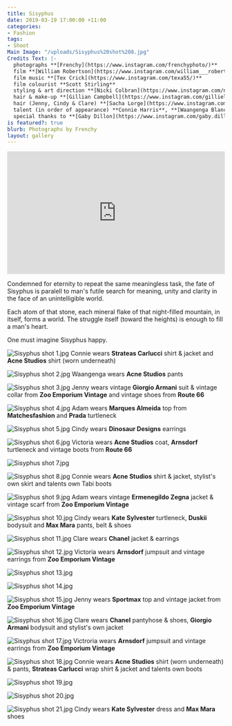 ```yaml
---
title: Sisyphus
date: 2019-03-19 17:00:00 +11:00
categories:
- Fashion
tags:
- Shoot
Main Image: "/uploads/Sisyphus%20shot%208.jpg"
Credits Text: |-
  photographs **[Frenchy](https://www.instagram.com/frenchyphoto/)**
  film **[William Robertson](https://www.instagram.com/william___robertson/)** & **[Frenchy](https://www.instagram.com/frenchyphoto/)**
  film music **[Tex Crick](https://www.instagram.com/texa55/)**
  film colourist **Scott Stirling**
  styling & art direction **[Nicki Colbran](https://www.instagram.com/nickicolbran/)** at **[Union Management](https://www.instagram.com/union_management/)**
  hair & make-up **[Gillian Campbell](https://www.instagram.com/gillielove/)** at **[The Artist Group](https://www.instagram.com/theartistgroup/)**
  hair (Jenny, Cindy & Clare) **[Sacha Lorge](https://www.instagram.com/sachalorge/)**
  talent (in order of appearance) **Connie Harris**, **[Waangenga Blanco](https://www.instagram.com/waangenga/)**, **Jenny Hayman**, **[Adam Metcalfe](https://www.instagram.com/adammmetcalfe/)**, **[Cindy Wang](https://www.instagram.com/papiislove/)** at **[Chadwick](https://www.instagram.com/chadwickmodels/)**, **[Victoria](https://www.instagram.com/jadaahvictoria/)** at **[Debut](https://www.instagram.com/debutmanagement/)**, **[Clare Crawford](https://www.instagram.com/clareacrawford/)** at **[IMG](https://www.instagram.com/imgmodels/)**
  special thanks to **[Gaby Dillon](https://www.instagram.com/gaby.dillon/)** & **[Studio Mondo](https://www.instagram.com/studio_mondo/)**
is featured?: true
blurb: Photographs by Frenchy
layout: gallery
---
```


<div style="padding:56.25% 0 0 0;position:relative;"><iframe src="https://player.vimeo.com/video/321657183?title=0&byline=0&portrait=0" style="position:absolute;top:0;left:0;width:100%;height:100%;" frameborder="0" webkitallowfullscreen mozallowfullscreen allowfullscreen></iframe></div><script src="https://player.vimeo.com/api/player.js"></script>

Condemned for eternity to repeat the same meaningless task, the fate of Sisyphus is paralell to man's futile search for meaning, unity and clarity in the face of an unintelligible world.

Each atom of that stone, each mineral flake of that night-filled mountain, in itself, forms a world. The struggle itself (toward the heights) is enough to fill a man's heart.

One must imagine Sisyphus happy.


![Sisyphus shot 1.jpg](/uploads/Sisyphus%20shot%201.jpg)
Connie wears **Strateas Carlucci** shirt & jacket and **Acne Studios** shirt (worn underneath)

![Sisyphus shot 2.jpg](/uploads/Sisyphus%20shot%202.jpg)
Waangenga wears **Acne Studios** pants

![Sisyphus shot 3.jpg](/uploads/Sisyphus%20shot%203.jpg)
Jenny wears vintage **Giorgio Armani** suit & vintage collar from **Zoo Emporium Vintage** and vintage shoes from **Route 66**

![Sisyphus shot 4.jpg](/uploads/Sisyphus%20shot%204.jpg)
Adam wears **Marques Almeida** top from **Matchesfashion** and **Prada** turtleneck 

![Sisyphus shot 5.jpg](/uploads/Sisyphus%20shot%205.jpg)
Cindy wears **Dinosaur Designs** earrings

![Sisyphus shot 6.jpg](/uploads/Sisyphus%20shot%206.jpg)
Victoria wears **Acne Studios** coat, **Arnsdorf** turtleneck and vintage boots from **Route 66**

![Sisyphus shot 7.jpg](/uploads/Sisyphus%20shot%207.jpg)

![Sisyphus shot 8.jpg](/uploads/Sisyphus%20shot%208.jpg)
Connie wears **Acne Studios** shirt & jacket, stylist's own skirt and talents own Tabi boots

![Sisyphus shot 9.jpg](/uploads/Sisyphus%20shot%209.jpg)
Adam wears vintage **Ermenegildo Zegna** jacket & vintage scarf from **Zoo Emporium Vintage**

![Sisyphus shot 10.jpg](/uploads/Sisyphus%20shot%2010.jpg)
Cindy wears **Kate Sylvester** turtleneck, **Duskii** bodysuit and **Max Mara** pants, belt & shoes

![Sisyphus shot 11.jpg](/uploads/Sisyphus%20shot%2011.jpg)
Clare wears **Chanel** jacket & earrings

![Sisyphus shot 12.jpg](/uploads/Sisyphus%20shot%2012.jpg)
Victoria wears **Arnsdorf** jumpsuit and vintage earrings from **Zoo Emporium Vintage**

![Sisyphus shot 13.jpg](/uploads/Sisyphus%20shot%2013.jpg)

![Sisyphus shot 14.jpg](/uploads/Sisyphus%20shot%2014.jpg)

![Sisyphus shot 15.jpg](/uploads/Sisyphus%20shot%2015.jpg)
Jenny wears **Sportmax** top and vintage jacket from **Zoo Emporium Vintage**

![Sisyphus shot 16.jpg](/uploads/Sisyphus%20shot%2016.jpg)
Clare wears **Chanel** pantyhose & shoes, **Giorgio Armani** bodysuit and stylist's own jacket

![Sisyphus shot 17.jpg](/uploads/Sisyphus%20shot%2017.jpg)
Victroria wears **Arnsdorf** jumpsuit and vintage earrings from **Zoo Emporium Vintage**

![Sisyphus shot 18.jpg](/uploads/Sisyphus%20shot%2018.jpg)
Connie wears **Acne Studios** shirt (worn underneath) & pants, **Strateas Carlucci** wrap shirt & jacket and talents own boots

![Sisyphus shot 19.jpg](/uploads/Sisyphus%20shot%2019.jpg)

![Sisyphus shot 20.jpg](/uploads/Sisyphus%20shot%2020.jpg)

![Sisyphus shot 21.jpg](/uploads/Sisyphus%20shot%2021.jpg)
Cindy wears **Kate Sylvester** dress and **Max Mara** shoes

